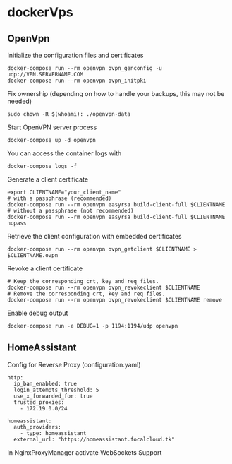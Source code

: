# dockerVps

## OpenVpn

Initialize the configuration files and certificates

    docker-compose run --rm openvpn ovpn_genconfig -u udp://VPN.SERVERNAME.COM
    docker-compose run --rm openvpn ovpn_initpki

Fix ownership (depending on how to handle your backups, this may not be needed)

    sudo chown -R $(whoami): ./openvpn-data

Start OpenVPN server process

    docker-compose up -d openvpn

You can access the container logs with

    docker-compose logs -f

Generate a client certificate

    export CLIENTNAME="your_client_name"
    # with a passphrase (recommended)
    docker-compose run --rm openvpn easyrsa build-client-full $CLIENTNAME
    # without a passphrase (not recommended)
    docker-compose run --rm openvpn easyrsa build-client-full $CLIENTNAME nopass

Retrieve the client configuration with embedded certificates

    docker-compose run --rm openvpn ovpn_getclient $CLIENTNAME > $CLIENTNAME.ovpn

Revoke a client certificate

    # Keep the corresponding crt, key and req files.
    docker-compose run --rm openvpn ovpn_revokeclient $CLIENTNAME
    # Remove the corresponding crt, key and req files.
    docker-compose run --rm openvpn ovpn_revokeclient $CLIENTNAME remove

Enable debug output

    docker-compose run -e DEBUG=1 -p 1194:1194/udp openvpn

## HomeAssistant

Config for Reverse Proxy (configuration.yaml)

    http:
      ip_ban_enabled: true
      login_attempts_threshold: 5
      use_x_forwarded_for: true
      trusted_proxies:
        - 172.19.0.0/24

    homeassistant:
      auth_providers:
        - type: homeassistant
      external_url: "https://homeassistant.focalcloud.tk"

In NginxProxyManager activate WebSockets Support
